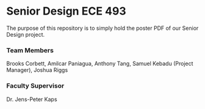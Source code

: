# Senior Design ECE 493
The purpose of this repository is to simply hold the poster PDF of our Senior Design project.
### Team Members
Brooks Corbett, Amilcar Paniagua, Anthony Tang, Samuel Kebadu (Project Manager), Joshua Riggs
### Faculty Supervisor
Dr. Jens-Peter Kaps
